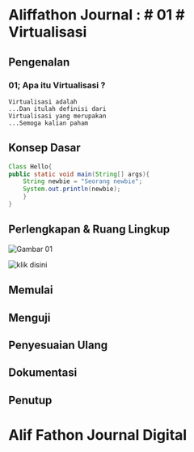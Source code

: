 
# Aliffathon Journal : \# 01 \# Virtualisasi

## Pengenalan
### 01; Apa itu Virtualisasi ?

    Virtualisasi adalah
    ...Dan itulah definisi dari
    Virtualisasi yang merupakan
    ...Semoga kalian paham

## Konsep Dasar

````java
Class Hello{
public static void main(String[] args){
    String newbie = "Seorang newbie";
    System.out.println(newbie);
    }
}
````

## Perlengkapan & Ruang Lingkup

![Gambar 01](images/gb01.jpg)

![klik disini](http://m.facebook.com/)

## Memulai
## Menguji
## Penyesuaian Ulang
## Dokumentasi
## Penutup

# Alif Fathon Journal Digital
